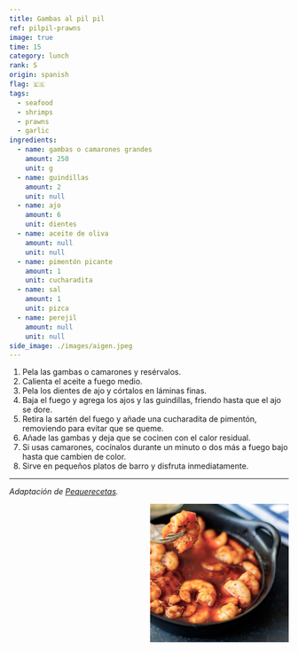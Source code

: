 ```yaml
---
title: Gambas al pil pil
ref: pilpil-prawns
image: true
time: 15
category: lunch
rank: S
origin: spanish
flag: 🇪🇸
tags:
  - seafood
  - shrimps
  - prawns
  - garlic
ingredients:
  - name: gambas o camarones grandes
    amount: 250
    unit: g
  - name: guindillas
    amount: 2
    unit: null
  - name: ajo
    amount: 6
    unit: dientes
  - name: aceite de oliva
    amount: null
    unit: null
  - name: pimentón picante
    amount: 1
    unit: cucharadita
  - name: sal
    amount: 1
    unit: pizca
  - name: perejil
    amount: null
    unit: null
side_image: ./images/aigen.jpeg
---
```


1. Pela las gambas o camarones y resérvalos.
2. Calienta el aceite a fuego medio.
3. Pela los dientes de ajo y córtalos en láminas finas.
4. Baja el fuego y agrega los ajos y las guindillas, friendo hasta que el ajo se dore.
5. Retira la sartén del fuego y añade una cucharadita de pimentón, removiendo para evitar que se queme.
6. Añade las gambas y deja que se cocinen con el calor residual.
7. Si usas camarones, cocínalos durante un minuto o dos más a fuego bajo hasta que cambien de color.
8. Sirve en pequeños platos de barro y disfruta inmediatamente.

---

_Adaptación de [Pequerecetas](https://www.pequerecetas.com/receta/gambas-al-pil-pil/)._

<img src="images/pilpil_prawns.jpg" style="width:250px; float:right;"/>